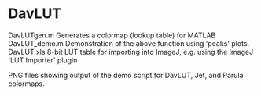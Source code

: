 # DavLUT
DavLUTgen.m     Generates a colormap (lookup table) for MATLAB
DavLUT_demo.m   Demonstration of the above function using 'peaks' plots.
DavLUT.xls      8-bit LUT table for importing into ImageJ, e.g. using the ImageJ 'LUT Importer' plugin 

PNG files showing output of the demo script for DavLUT, Jet, and Parula colormaps.
